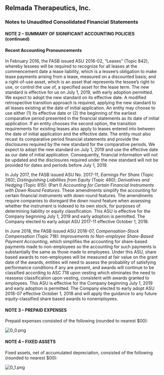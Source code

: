 ## Relmada Therapeutics, Inc.
### Notes to Unaudited Consolidated Financial Statements

#### NOTE 2 – SUMMARY OF SIGNIFICANT ACCOUNTING POLICIES (continued)

#### Recent Accounting Pronouncements

In February 2016, the FASB issued ASU 2016-02, “Leases” (Topic 842), whereby lessees will be required to recognize for all leases at the commencement date a lease liability, which is a lessee’s obligation to make lease payments arising from a lease, measured on a discounted basis; and a right-of-use asset, which is an asset that represents the lessee’s right to use, or control the use of, a specified asset for the lease term. The new standard is effective for us on July 1, 2019, with early adoption permitted. We expect to adopt the new standard on its effective date. A modified retrospective transition approach is required, applying the new standard to all leases existing at the date of initial application. An entity may choose to use either (1) its effective date or (2) the beginning of the earliest comparative period presented in the financial statements as its date of initial application. If an entity chooses the second option, the transition requirements for existing leases also apply to leases entered into between the date of initial application and the effective date. The entity must also recast its comparative period financial statements and provide the disclosures required by the new standard for the comparative periods. We expect to adopt the new standard on July 1, 2019 and use the effective date as our date of initial application. Consequently, financial information will not be updated and the disclosures required under the new standard will not be provided for dates and periods before July 1, 2019.

In July 2017, the FASB issued ASU No. 2017-11, *Earnings Per Share* (Topic 260); *Distinguishing Liabilities from Equity* (Topic 480); *Derivatives and Hedging* (Topic 815): (Part I) *Accounting for Certain Financial Instruments with Down Round Features*. These amendments simplify the accounting for certain financial instruments with down round features. The amendments require companies to disregard the down round feature when assessing whether the instrument is indexed to its own stock, for purposes of determining liability or equity classification. This ASU is effective for the Company beginning July 1, 2019 and early adoption is permitted. The Company elected to early adopt ASU 2017-11 effective October 1, 2018.

In June 2018, the FASB issued ASU 2018-07, *Compensation-Stock Compensation* (Topic 718): *Improvements to Non-employee Share-Based Payment Accounting*, which simplifies the accounting for share-based payments made to non-employees so the accounting for such payments is substantially the same as those made to employees. Under this ASU, share based awards to non-employees will be measured at fair value on the grant date of the awards, entities will need to assess the probability of satisfying performance conditions if any are present, and awards will continue to be classified according to ASC 718 upon vesting which eliminates the need to reassess classification upon vesting, consistent with awards granted to employees. This ASU is effective for the Company beginning July 1, 2019 and early adoption is permitted. The Company elected to early adopt ASU 2018-07 effective October 1, 2018 and will apply the guidance to any future equity-classified share based awards to nonemployees.

#### NOTE 3 – PREPAID EXPENSES

Prepaid expenses consisted of the following (rounded to nearest $00):

![0_0.png](0_0.png)

#### NOTE 4 – FIXED ASSETS

Fixed assets, net of accumulated depreciation, consisted of the following (rounded to nearest $00):

![0_1.png](0_1.png)